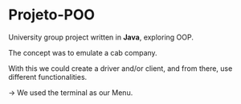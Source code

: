 # Projeto-POO
University group project written in **Java**, exploring OOP.

The concept was to emulate a cab company.

With this we could create a driver and/or client, and from there, use different functionalities.

-> We used the terminal as our Menu.
